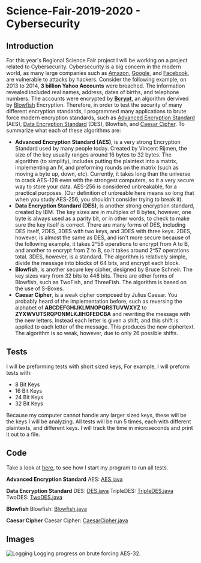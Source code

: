 # **Science-Fair-2019-2020 - Cybersecurity**

## **Introduction**

For this year's Regional Science Fair project I will be working on a project related to Cybersecurity. Cybersecurity is a big concern in the modern world, as many large companies such as [Amazon](https://en.wikipedia.org/wiki/Amazon_%28company%29), [Google](https://en.wikipedia.org/wiki/Google), and [Facebook](https://en.wikipedia.org/wiki/Facebook), are vulnerable to attacks by hackers. Consider the following example, on 2013 to 2014, **3 billion Yahoo Accounts** were breached. The information revealed included real names, address, dates of births, and telephone numbers. The accounts were encrypted by **[Bcrypt](https://en.wikipedia.org/wiki/Bcrypt)**, an algorithm dervived by [Blowfish](https://en.wikipedia.org/wiki/Blowfish_%28cipher%29) Encryption. Therefore, in order to test the security of many different encryption standards, I programmed many applications to brute force modern encryption standards, such as [Advanced Encryption Standard](https://en.wikipedia.org/wiki/Advanced_Encryption_Standard) (AES), [Data Encryption Standard](https://en.wikipedia.org/wiki/Data_Encryption_Standard) (DES), Blowfish, and [Caesar Cipher](https://en.wikipedia.org/wiki/Caesar_cipher). To summarize what each of these algorithms are:

- **Advanced Encryption Standard (AES)**, is a very strong Encryption Standard used by many people today. Created by Vincent Rijmen, the size of the key usually ranges around 16 bytes to 32 bytes. The algorithm (to simplify), includes putting the plaintext into a matrix, implementing an IV, and preforming rounds on the matrix (such as moving a byte up, down, etc). Currently, it takes long than the universe to crack AES-128 even with the strongest computers, so it a very secure way to store your data. AES-256 is considered unbreakable, for a practical purposes. (Our definition of unbreable here means so long that when you study AES-256, you shouldn't consider trying to break it).
- **Data Encryption Standard (DES)**, is another strong encryption standard, created by IBM. The key sizes are in multiples of 8 bytes, however, one byte is always used as a parity bit, or in other words, to check to make sure the key itself is correct. There are many forms of DES, including DES itself, 2DES, 3DES with two keys, and 3DES with three keys. 2DES, however, is almost the same as DES, and isn't more secure because of the following example, it takes 2^56  operations to encrypt from A to B, and another to encrypt from Z to B, so it takes around  2^57 operations total. 3DES, however, is a standard. The algorithm is relatively simple, divide the message into blocks of 64 bits, and encrypt each block.
- **Blowfish**, is another secure key cipher, designed by Bruce Schneir. The key sizes vary from 32 bits to 448 bits. There are other forms of Blowfish, such as TwoFish, and ThreeFish. The algorithm is based on the use of S-Boxes.
- **Caesar Cipher**, is a weak cipher composed by Julius Caesar. You probably heard of the implementation before, such as reversing the alphabet of **ABCDEFGHIJKLMNOPQRSTUVWXYZ** to **ZYXWVUTSRQPONMLKJIHGFEDCBA** and rewriting the message with the new letters. Instead each letter is given a shift, and this shift is applied to each letter of the message. This produces the new ciphertext. The algorithm is so weak, however, due to only 26 possible shifts.

## **Tests**

I will be preforming tests with short sized keys, For example, I will preform tests with:

- 8 Bit Keys
- 16 Bit Keys
- 24 Bit Keys
- 32 Bit Keys

Because my computer cannot handle any larger sized keys, these will be the keys I will be analyzing.
All tests will be run 5 times, each with different plaintexts, and different keys. I will track the time in microseconds and print it out to a file.

## **Code**

Take a look at [here](https://github.com/PulseBeat02/Science-Fair-2019-2020/blob/master/src/org/brandonli/sfe/util/algorithms/RunTest.java), to see how I start my program to run all tests.

 **Advanced Encryption Standard**
AES: [AES.java](https://github.com/PulseBeat02/Science-Fair-2019-2020/blob/master/src/org/brandonli/sfe/util/algorithms/aes/AES.java)

 **Data Encryption Standard**
DES: [DES.java](https://github.com/PulseBeat02/Science-Fair-2019-2020/blob/master/src/org/brandonli/sfe/util/algorithms/des/DES.java)
TripleDES: [TripleDES.java](https://github.com/PulseBeat02/Science-Fair-2019-2020/blob/master/src/org/brandonli/sfe/util/algorithms/des/TripleDES.java)
TwoDES: [TwoDES.java](https://github.com/PulseBeat02/Science-Fair-2019-2020/blob/master/src/org/brandonli/sfe/util/algorithms/des/TwoDES.java)

**Blowfish**
Blowfish: [Blowfish.java](https://github.com/PulseBeat02/Science-Fair-2019-2020/blob/master/src/org/brandonli/sfe/util/algorithms/bf/BlowFish.java)

**Caesar Cipher**
Caesar Cipher: [CaesarCipher.java](https://github.com/PulseBeat02/Science-Fair-2019-2020/blob/master/src/org/brandonli/sfe/util/algorithms/cc/CaesarCipher.java)

## **Images**

![Logging](https://i.imgur.com/YLP7RlB.png)
Logging progress on brute forcing AES-32.

